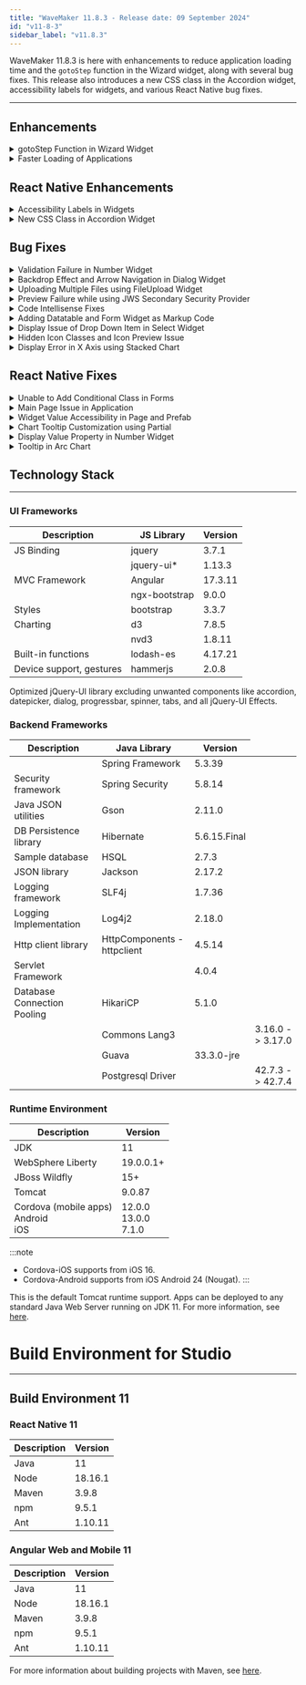 ```yaml
---
title: "WaveMaker 11.8.3 - Release date: 09 September 2024"
id: "v11-8-3"
sidebar_label: "v11.8.3"
---
```



WaveMaker 11.8.3 is here with enhancements to reduce application loading time and the `gotoStep` function in the Wizard widget, along with several bug fixes. This release also introduces a new CSS class in the Accordion widget, accessibility labels for widgets, and various React Native bug fixes.

---

## Enhancements

<details> <summary>gotoStep Function in Wizard Widget </summary>

Earlier, user can only navigate through the steps in the Wizard widget by clicking on it. Now, the same can be achieved through code. Introducing a new function `gotoStep` that would take specific step as an argument to navigate to it. 

Add the following JavaScript code in the Script section:

```js
Page.Widgets.wizardName.gotoStep('step2');
```

![gotoStep Function](/learn/assets/gotostep-function.png)

:::note
Just as users can navigate through completed steps by clicking and are restricted from accessing incomplete, inactive steps, the same restrictions now apply when navigating through steps using code.
:::

</details>
<details><summary>Faster Loading of Applications</summary>

We observed that the studio took longer time to load when an application had over 100 pages. We have addressed this performance issue, ensuring the studio loads faster even with a large number of pages in the application.

</details>

## React Native Enhancements

<details><summary>Accessibility Labels in Widgets </summary>

We have added Accessibility labels to mainly handle automation testing in the below listed widgets.
- Carousel
- Charts
- Progress Circle 
- Tab header
- Wizard
- CheckBox
- CheckBoxSet
- Chips
- RadioSet
- Select

</details>
<details><summary>New CSS Class in Accordion Widget </summary>

Previously, users were able to apply and customise style in title icon and dropdown icon using the same class, `app-accordion-header-expand-icon`. With this new class, `app-accordion-title-icon`, user can apply and customise the title icon style and continue using the `app-accordion-header-expand-icon` class for dropdown icon.

</details>

## Bug Fixes

<details><summary>Validation Failure in Number Widget</summary>

The validation for the required input field is failing when the input is updated as 0 and later deleted. This is happening because the `Change` event is not triggered. This was fixed by adding additional checks for the value 0 as input.

</details>
<details><summary>Backdrop Effect and Arrow Navigation in Dialog Widget</summary>

- In case of nested dialogs, earlier the backdrop affect was applied behind the first dialog. Now, the backdrop effect will be applied behind the latest opened dialog.

**Before Fix:**
![Before Backdrop Effect](/learn/assets/before-backdrop-effect-dialog.png)

**After Fix:**
![After Backdrop Effect](/learn/assets/after-backdrop-effect-dialog.png)

- It is expected to show arrows to navigate through the dialogs when multiple dialogs are used in a Page. But an issue was observed here when the user could not see the arrows upon selecting another page and coming back to the same page with multiple dialogs.

**Before Fix:**
![Without Arrows in Multiple Dialogs](/learn/assets/before-arrow-navigation.png)

**After Fix:**
![Arrows in Multiple Dialogs](/learn/assets/after-arrow-navigation.png)

</details>
<details><summary>Uploading Multiple Files using FileUpload Widget</summary>

Previously, when multiple files were uploaded using the FileUpload widget when `Multiple` property is enabled in the properties panel, the previously uploaded files used to get replaced, which will now be appended to the list of previously uploaded files.

</details>
<details><summary>Preview Failure while using JWS Secondary Security Provider</summary>

An issue was observed where the user was unable to preview the application when the JWS Provider was manually added as Secondary security provider in **auth.json** file.

</details>
<details><summary>Code Intellisense Fixes</summary>

Improved Code suggestions for all the Widgets, Prefabs, and Pages making the coding process more intuitive and less error-prone.

</details>
<details><summary>Adding Datatable and Form Widget as Markup Code</summary>

User was unable to select the widgets in the Design tab when adding the Form and Datatable Markup code in the Markup tab. This issue was observed when the Form and Datatable widgets, added in the Markup, were bound to the variables that were not available in the project.

</details>
<details><summary>Display Issue of Drop Down Item in Select Widget</summary>

An issue was observed where the first item in the Select widget drop down was displayed as selected instead of showing it as empty. This issue occured when the Select widget dropdown items are updated.

</details>
<details><summary>Hidden Icon Classes and Icon Preview Issue</summary>

- Previously, it was observed that the icon classes were not getting displayed when the number of imported icon classes exceeded 7. Now, when the number of icon classes exceed 7, the icon classes will be displayed below.

**Before Fix:**
![Hidden Icon Classes](/learn/assets/hidden-icon-classes.png)

**After Fix:**
![Icon Classes Displayed](/learn/assets/icon-classes-displayed.png)

- The icon details available in the Icon Preview was displayed at the bottom of the page by default which is now displayed beside the icon list.

**Before Fix:**
![Hidden Icon Preview](/learn/assets/hidden-icon-preview.png)

**After Fix:**
![Icon Preview](/learn/assets/icon-preview-displayed.png)

</details>
<details><summary>Display Error in X Axis using Stacked Chart</summary>

The X axis values are not displayed correctly in the Column Chart widget where `type` is set as `Stack`.

</details>

## React Native Fixes

<details><summary>Unable to Add Conditional Class in Forms</summary>

Previously, users were unable to add conditional classes in the form field in Form widget. It was also seen that any style like color, height, width, and other properties were applied to the complete form field and the components like available within it.  Now, users can not only add conditional classes but also style propeerties of each widget used within the form field.

For example, to apply back groung color, text color, and border color properties to form field, form label, label text, and Number as input component respectively within the Form field, use the following code in the Style tab.

```css
.classname .app-form-field{
    background-color: red;
}

.classname_formLabel .app-text{
    background-color: red;
}

.classname_formLabel .app-label-text {
    color: red;
}

.classname-input .app-number {
    border-color: red;
}
```

</details>
<details><summary>Main Page Issue in Application</summary>

It was observed that the style properties applied to the main page were not loaded in the application when user logs in using any Identity Provider.

</details>
<details><summary>Widget Value Accessibility in Page and Prefab</summary>

Upon assigning any value to the Page and Prefab level widgets inside a function in the Script tab, user was unable to access the same widget value in the next statement within the same function.

</details>
<details><summary>Chart Tooltip Customization using Partial</summary>

When using a Chart widget inside a Prefab and using a Partial to add customization to the Chart Tooltip, user was getting a null value while accessing prefab property inside the partial.

</details>
<details><summary>Display Value Property in Number Widget</summary>

The value given in Number widget is by default taken as Data value, which can be masked using Display value. Now, users can use displayValue property to add a Display value in the number widget. 

```js
widget.displayValue = widget.datavalue + "%"
```

![Display Value in Number](/learn/assets/display-value-number.png)

</details>
<details><summary>Tooltip in Arc Chart</summary>

Previously, the custom tooltip was not displayed which can now be viewed on clicking.

</details> 

## Technology Stack

---

### UI Frameworks

| Description | JS Library | Version |
| --- | --- | --- |
| JS Binding | jquery |  3.7.1 |
|  | jquery-ui* | 1.13.3 |
| MVC Framework | Angular | 17.3.11 |
|  | ngx-bootstrap | 9.0.0 |
| Styles | bootstrap | 3.3.7 |
| Charting | d3 | 7.8.5 |
|  | nvd3 | 1.8.11 |
| Built-in functions | lodash-es | 4.17.21|
| Device support, gestures | hammerjs | 2.0.8 |

Optimized jQuery-UI library excluding unwanted components like accordion, datepicker, dialog, progressbar, spinner, tabs, and all jQuery-UI Effects.

### Backend Frameworks

| Description | Java Library | Version |
| --- | --- | --- |
|  | Spring Framework | 5.3.39 |
| Security framework | Spring Security | 5.8.14 |
| Java JSON utilities | Gson  | 2.11.0 |
| DB Persistence library | Hibernate | 5.6.15.Final |
| Sample database | HSQL | 2.7.3 |
| JSON library | Jackson |  2.17.2  |
| Logging framework | SLF4j | 1.7.36 |
| Logging Implementation | Log4j2 | 2.18.0|
| Http client library  | HttpComponents -  httpclient |  4.5.14 |
| Servlet Framework |  | 4.0.4 |
| Database Connection Pooling | HikariCP | 5.1.0 |
|  | Commons Lang3 | <td className="versiontdbgcolor"> 3.16.0 -> 3.17.0 </td> |
|  | Guava | 33.3.0-jre |
|  | Postgresql Driver  | <td className="versiontdbgcolor"> 42.7.3 -> 42.7.4 </td> |

### Runtime Environment

| Description | Version |
| --- | --- |
| JDK | 11 |
| WebSphere Liberty | 19.0.0.1+ |
| JBoss Wildfly | 15+ |
| Tomcat | 9.0.87 |
| Cordova (mobile apps) <br/> Android <br/> iOS |12.0.0 <br/> 13.0.0 <br/> 7.1.0 |

:::note
- Cordova-iOS supports from iOS 16.
- Cordova-Android supports from iOS Android 24 (Nougat).
:::

This is the default Tomcat runtime support. Apps can be deployed to any standard Java Web Server running on JDK 11. For more information, see [here](/learn/app-development/deployment/deployment-web-server).


# Build Environment for Studio
---

## Build Environment 11 

### React Native 11

|Description|	Version|
|---|---|
|Java |11 |
|Node|18.16.1|
|Maven| 3.9.8 |
|npm | 9.5.1|
|Ant| 1.10.11|


### Angular Web and Mobile 11

|Description|	Version|
|---|---|
|Java | 11 |
|Node| 18.16.1|
|Maven| 3.9.8 |
|npm | 9.5.1|
|Ant| 1.10.11|

For more information about building projects with Maven, see [here](/learn/app-development/deployment/building-with-maven).




